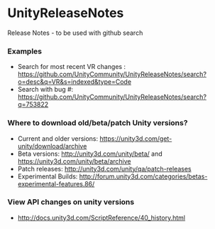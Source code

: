 # UnityReleaseNotes
Release Notes - to be used with github search

### Examples
- Search for most recent VR changes : https://github.com/UnityCommunity/UnityReleaseNotes/search?o=desc&q=VR&s=indexed&type=Code
- Search with bug #: https://github.com/UnityCommunity/UnityReleaseNotes/search?q=753822

### Where to download old/beta/patch Unity versions?
- Current and older versions: https://unity3d.com/get-unity/download/archive
- Beta versions: http://unity3d.com/unity/beta/ and https://unity3d.com/unity/beta/archive
- Patch releases: http://unity3d.com/unity/qa/patch-releases
- Experimental Builds: http://forum.unity3d.com/categories/betas-experimental-features.86/

### View API changes on unity versions
- http://docs.unity3d.com/ScriptReference/40_history.html
